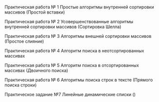 Практическая работа № 1
Простые алгоритмы внутренней сортировки массивов (Простой вставки)

Практическая работа № 2
Усовершенствованные алгоритмы внутренней сортировки массивов (Сортировка Шелла)

Практическая работа № 3
Алгоритмы внешней сортировки массивов (Простое слияние)

Практическая работа № 4
Алгоритм поиска в неотсортированных массивах

Практическая работа № 5
Алгоритм поиска в отсортированных массивах (Двоичного поиска)

Практическая работа № 6
Алгоритмы поиска строк в тексте (Прямого поиска строки)

Практическое задание №7
Линейные динамические списки ()




